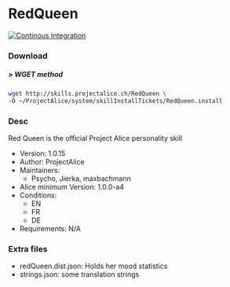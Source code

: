 # RedQueen

[![Continous Integration](https://gitlab.com/project-alice-assistant/skills/skill_RedQueen/badges/master/pipeline.svg)](https://gitlab.com/project-alice-assistant/skills/skill_RedQueen/pipelines/latest)


### Download

##### > WGET method
```bash
wget http://skills.projectalice.ch/RedQueen \
-O ~/ProjectAlice/system/skillInstallTickets/RedQueen.install
```

### Desc
Red Queen is the official Project Alice personality skill

- Version: 1.0.15
- Author: ProjectAlice
- Maintainers:
  - Psycho, Jierka, maxbachmann
- Alice minimum Version: 1.0.0-a4
- Conditions:
  - EN
  - FR
  - DE
- Requirements: N/A

### Extra files

- redQueen.dist.json: Holds her mood statistics
- strings.json: some translation strings
